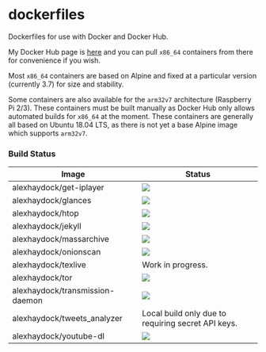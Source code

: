 # dockerfiles
Dockerfiles for use with Docker and Docker Hub.

My Docker Hub page is [here](https://hub.docker.com/u/alexhaydock/) and you can pull `x86_64` containers from there for convenience if you wish.

Most `x86_64` containers are based on Alpine and fixed at a particular version (currently 3.7) for size and stability.

Some containers are also available for the `arm32v7` architecture (Raspberry Pi 2/3). These containers must be built manually as Docker Hub only allows automated builds for `x86_64` at the moment. These containers are generally all based on Ubuntu 18.04 LTS, as there is not yet a base Alpine image which supports `arm32v7`.

### Build Status
| Image | Status |
|-------------------------|-------|
| alexhaydock/get-iplayer | [![](https://images.microbadger.com/badges/image/alexhaydock/get-iplayer.svg)](https://hub.docker.com/r/alexhaydock/get-iplayer "Badge") |
| alexhaydock/glances | [![](https://images.microbadger.com/badges/image/alexhaydock/glances.svg)](https://hub.docker.com/r/alexhaydock/glances "Badge") |
| alexhaydock/htop | [![](https://images.microbadger.com/badges/image/alexhaydock/htop.svg)](https://hub.docker.com/r/alexhaydock/htop "Badge") |
| alexhaydock/jekyll | [![](https://images.microbadger.com/badges/image/alexhaydock/jekyll.svg)](https://hub.docker.com/r/alexhaydock/jekyll "Badge") |
| alexhaydock/massarchive | [![](https://images.microbadger.com/badges/image/alexhaydock/massarchive.svg)](https://hub.docker.com/r/alexhaydock/massarchive "Badge") |
| alexhaydock/onionscan | [![](https://images.microbadger.com/badges/image/alexhaydock/onionscan.svg)](https://hub.docker.com/r/alexhaydock/onionscan "Badge") |
| alexhaydock/texlive | Work in progress. |
| alexhaydock/tor | [![](https://images.microbadger.com/badges/image/alexhaydock/tor.svg)](https://hub.docker.com/r/alexhaydock/tor "Badge") |
| alexhaydock/transmission-daemon | [![](https://images.microbadger.com/badges/image/alexhaydock/transmission-daemon.svg)](https://hub.docker.com/r/alexhaydock/transmission-daemon "Badge") |
| alexhaydock/tweets_analyzer | Local build only due to requiring secret API keys. |
| alexhaydock/youtube-dl | [![](https://images.microbadger.com/badges/image/alexhaydock/youtube-dl.svg)](https://hub.docker.com/r/alexhaydock/youtube-dl "Badge") |
